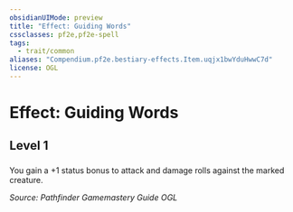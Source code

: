 ```yaml
---
obsidianUIMode: preview
title: "Effect: Guiding Words"
cssclasses: pf2e,pf2e-spell
tags:
  - trait/common
aliases: "Compendium.pf2e.bestiary-effects.Item.uqjx1bwYduHwwC7d"
license: OGL
---
```

# Effect: Guiding Words
## Level 1
### 






You gain a +1 status bonus to attack and damage rolls against the marked creature.

*Source: Pathfinder Gamemastery Guide*
*OGL*